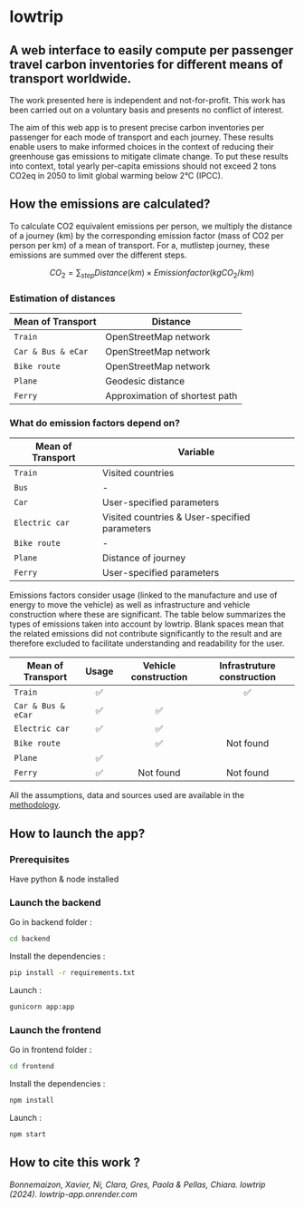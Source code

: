 # lowtrip

## A web interface to easily compute per passenger travel carbon inventories for different means of transport worldwide. 

The work presented here is independent and not-for-profit. This work has been carried out on a
voluntary basis and presents no conflict of interest.

The aim of this web app is to present precise carbon inventories per passenger for each mode of
transport and each journey. These results enable users to make informed choices in the context of
reducing their greenhouse gas emissions to mitigate climate change. To put these results into context, total yearly
per-capita emissions should not exceed 2 tons CO2eq in 2050 to limit global warming below 2°C (IPCC).

## How the emissions are calculated?

To calculate CO2 equivalent emissions per person, we multiply the distance of a journey (km) by the corresponding emission factor (mass of CO2 per person per km) of a mean of transport. For a, mutlistep journey, these emissions are summed over the different steps.

$$CO_2 = \sum_{step} Distance(km) \times Emission factor(kgCO_2 / km) $$

### Estimation of distances

| Mean of Transport | Distance |
| --- | --- |
| `Train` | OpenStreetMap network |
| `Car & Bus & eCar` | OpenStreetMap network |
| `Bike route` | OpenStreetMap network |
| `Plane` | Geodesic distance |
| `Ferry` | Approximation of shortest path |

### What do emission factors depend on?

| Mean of Transport | Variable |
| --- | --- |
| `Train` | Visited countries |
| `Bus` | - |
| `Car` | User-specified parameters |
| `Electric car` | Visited countries & User-specified parameters |
| `Bike route` | - |
| `Plane` | Distance of journey |
| `Ferry` | User-specified parameters |

Emissions factors consider usage (linked to the manufacture and use of energy to move the vehicle) as well as infrastructure and vehicle construction where these are significant. The table below summarizes the types of emissions taken into account by lowtrip. Blank spaces mean that the related emissions did not contribute significantly to the result and are therefore excluded to facilitate understanding and readability for the user.

| Mean of Transport | Usage | Vehicle construction | Infrastruture construction |
| --- |  :---: |  :---: |  :---: |
| `Train` | :white_check_mark: |  | :white_check_mark: |
| `Car & Bus & eCar` | :white_check_mark: | :white_check_mark: |  |
| `Electric car` | :white_check_mark: | :white_check_mark: |  |
| `Bike route` | | :white_check_mark: | Not found |
| `Plane` |  :white_check_mark: |  |  |
| `Ferry` |  :white_check_mark: | Not found | Not found |

All the assumptions, data and sources used are available in the [methodology](https://github.com/XavB64/lowtrip/blob/main/frontend/src/assets/lowtrip_methodology.pdf).

## How to launch the app?

### Prerequisites

Have python & node installed

### Launch the backend

Go in backend folder :

```bash
cd backend
```

Install the dependencies :

```bash
pip install -r requirements.txt
```

Launch :

```bash
gunicorn app:app
```

### Launch the frontend

Go in frontend folder :

```bash
cd frontend
```

Install the dependencies :

```bash
npm install
```

Launch :

```bash
npm start
```

## How to cite this work ? 

*Bonnemaizon, Xavier, Ni, Clara, Gres, Paola & Pellas, Chiara. lowtrip (2024). lowtrip-app.onrender.com*

